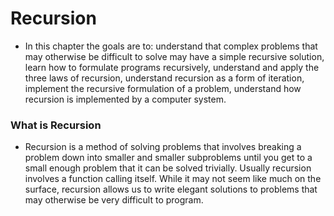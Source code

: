 # Recursion

- In this chapter the goals are to: understand that complex problems that may otherwise be difficult to solve may have a simple recursive solution, learn how to formulate programs recursively, understand and apply the three laws of recursion,  understand recursion as a form of iteration, implement the recursive formulation of a problem, understand how recursion is implemented by a computer system.

### What is Recursion

- Recursion is a method of solving problems that involves breaking a problem down into smaller and smaller subproblems until you get to a small enough problem that it can be solved trivially. Usually recursion involves a function calling itself. While it may not seem like much on the surface, recursion allows us to write elegant solutions to problems that may otherwise be very difficult to program.

